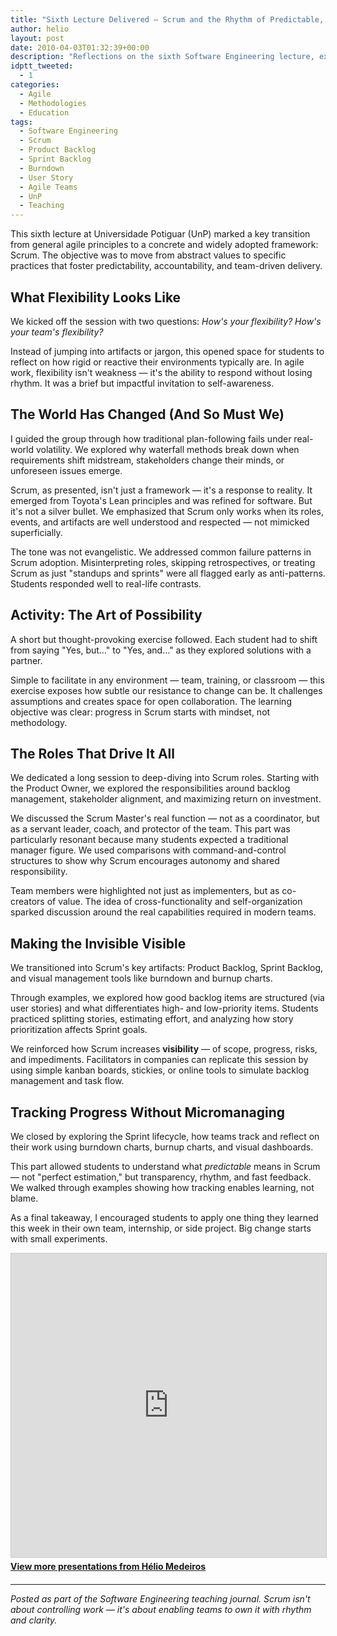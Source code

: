 ```yaml
---
title: "Sixth Lecture Delivered – Scrum and the Rhythm of Predictable, Productive Teams"
author: helio
layout: post
date: 2010-04-03T01:32:39+00:00
description: "Reflections on the sixth Software Engineering lecture, exploring Scrum as a framework for productive teams, sustainable rhythm, and value delivery."
idptt_tweeted:
  - 1
categories:
  - Agile
  - Methodologies
  - Education
tags:
  - Software Engineering
  - Scrum
  - Product Backlog
  - Sprint Backlog
  - Burndown
  - User Story
  - Agile Teams
  - UnP
  - Teaching
---
```


This sixth lecture at Universidade Potiguar (UnP) marked a key transition from general agile principles to a concrete and widely adopted framework: Scrum. The objective was to move from abstract values to specific practices that foster predictability, accountability, and team-driven delivery.

## What Flexibility Looks Like

We kicked off the session with two questions: _How's your flexibility? How's your team's flexibility?_

Instead of jumping into artifacts or jargon, this opened space for students to reflect on how rigid or reactive their environments typically are. In agile work, flexibility isn't weakness — it's the ability to respond without losing rhythm. It was a brief but impactful invitation to self-awareness.

## The World Has Changed (And So Must We)

I guided the group through how traditional plan-following fails under real-world volatility. We explored why waterfall methods break down when requirements shift midstream, stakeholders change their minds, or unforeseen issues emerge.

Scrum, as presented, isn't just a framework — it's a response to reality. It emerged from Toyota's Lean principles and was refined for software. But it's not a silver bullet. We emphasized that Scrum only works when its roles, events, and artifacts are well understood and respected — not mimicked superficially.

The tone was not evangelistic. We addressed common failure patterns in Scrum adoption. Misinterpreting roles, skipping retrospectives, or treating Scrum as just "standups and sprints" were all flagged early as anti-patterns. Students responded well to real-life contrasts.

## Activity: The Art of Possibility

A short but thought-provoking exercise followed. Each student had to shift from saying "Yes, but…" to "Yes, and…" as they explored solutions with a partner.

Simple to facilitate in any environment — team, training, or classroom — this exercise exposes how subtle our resistance to change can be. It challenges assumptions and creates space for open collaboration. The learning objective was clear: progress in Scrum starts with mindset, not methodology.

## The Roles That Drive It All

We dedicated a long session to deep-diving into Scrum roles. Starting with the Product Owner, we explored the responsibilities around backlog management, stakeholder alignment, and maximizing return on investment.

We discussed the Scrum Master's real function — not as a coordinator, but as a servant leader, coach, and protector of the team. This part was particularly resonant because many students expected a traditional manager figure. We used comparisons with command-and-control structures to show why Scrum encourages autonomy and shared responsibility.

Team members were highlighted not just as implementers, but as co-creators of value. The idea of cross-functionality and self-organization sparked discussion around the real capabilities required in modern teams.

## Making the Invisible Visible

We transitioned into Scrum's key artifacts: Product Backlog, Sprint Backlog, and visual management tools like burndown and burnup charts.

Through examples, we explored how good backlog items are structured (via user stories) and what differentiates high- and low-priority items. Students practiced splitting stories, estimating effort, and analyzing how story prioritization affects Sprint goals.

We reinforced how Scrum increases **visibility** — of scope, progress, risks, and impediments. Facilitators in companies can replicate this session by using simple kanban boards, stickies, or online tools to simulate backlog management and task flow.

## Tracking Progress Without Micromanaging

We closed by exploring the Sprint lifecycle, how teams track and reflect on their work using burndown charts, burnup charts, and visual dashboards.

This part allowed students to understand what _predictable_ means in Scrum — not "perfect estimation," but transparency, rhythm, and fast feedback. We walked through examples showing how tracking enables learning, not blame.

As a final takeaway, I encouraged students to apply one thing they learned this week in their own team, internship, or side project. Big change starts with small experiments.

<div style="margin-bottom: 20px;">
<iframe src="https://www.slideshare.net/slideshow/embed_code/key/ePHVpNd1rPPUEh" width="597" height="486" frameborder="0" marginwidth="0" marginheight="0" scrolling="no" style="border:1px solid #CCC; border-width:1px; margin-bottom:5px; max-width: 100%;" allowfullscreen></iframe>
<div style="margin-bottom:5px">
    <strong><a href="//www.slideshare.net/heliomedeiros" target="_blank">View more presentations from Hélio Medeiros</a></strong>
</div>
</div>

---

_Posted as part of the Software Engineering teaching journal. Scrum isn't about controlling work — it's about enabling teams to own it with rhythm and clarity._
